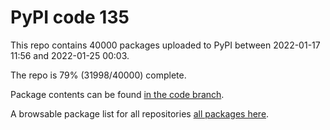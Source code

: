 # PyPI code 135

This repo contains 40000 packages uploaded to PyPI between 
2022-01-17 11:56 and 2022-01-25 00:03.

The repo is 79% (31998/40000) complete.

Package contents can be found [in the code branch](https://github.com/pypi-data/pypi-mirror-135/tree/code/packages).

A browsable package list for all repositories [all packages here](https://pypi-data.github.io/website/repositories/pypi-mirror-135).


